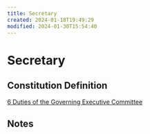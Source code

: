 ```yaml
---
title: Secretary
created: 2024-01-18T19:49:29
modified: 2024-01-30T15:54:40
---
```


# Secretary

## Constitution Definition

[6 Duties of the Governing Executive Committee](../documents/Constitution.md#6%20Duties%20of%20the%20Governing%20Executive%20Committee)

## Notes
